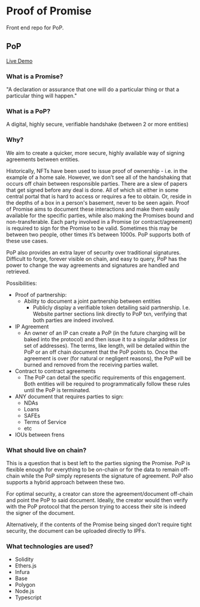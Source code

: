 # Proof of Promise

Front end repo for PoP.

## PoP
[Live Demo](https://proofofpromise.xyz)

### What is a Promise?
"A declaration or assurance that one will do a particular thing or that a particular thing will happen."

### What is a PoP?
A digital, highly secure, verifiable handshake (between 2 or more entities)

### Why?
We aim to create a quicker, more secure, highly available way of signing agreements between entities.

Historically, NFTs have been used to issue proof of ownership - i.e. in the example of a home sale. However, we don’t see all of the handshaking that occurs off chain between responsible parties. There are a slew of papers that get signed before any deal is done. All of which sit either in some central portal that is hard to access or requires a fee to obtain. Or, reside in the depths of a box in a person's basement, never to be seen again. Proof of Promise aims to document these interactions and make them easily available for the specific parties, while also making the Promises bound and non-transferable. Each party involved in a Promise (or contract/agreement) is required to sign for the Promise to be valid. Sometimes this may be between two people, other times it’s between 1000s. PoP supports both of these use cases. 

PoP also provides an extra layer of security over traditional signatures. Difficult to forge, forever visible on chain, and easy to query, PoP has the power to change the way agreements and signatures are handled and retrieved.

Possibilities:
- Proof of partnership:
  - Ability to document a joint partnership between entities
    - Publicly display a verifiable token detailing said partnership. I.e. Website partner sections link directly to PoP txn, verifying that both parties are indeed involved.
- IP Agreement
  - An owner of an IP can create a PoP (in the future charging will be baked into the protocol) and then issue it to a singular address (or set of addresses). The terms, like length, will be detailed within the PoP or an off chain document that the PoP points to. Once the agreement is over (for natural or negligent reasons), the PoP will be burned and removed from the receiving parties wallet.
- Contract to contract agreements
   - The PoP can detail the specific requirements of this engagement. Both entities will be required to programmatically follow these rules until the PoP is terminated.
- ANY document that requires parties to sign:
  - NDAs
  - Loans
  - SAFEs
  - Terms of Service
  - etc
- IOUs between frens

### What should live on chain?
This is a question that is best left to the parties signing the Promise. PoP is flexible enough for everything to be on-chain or for the data to remain off-chain while the PoP simply represents the signature of agreement. PoP also supports a hybrid approach between these two.

For optimal security, a creator can store the agreement/document off-chain and point the PoP to said document. Ideally, the creator would then verify with the PoP protocol that the person trying to access their site is indeed the signer of the document.

Alternatively, if the contents of the Promise being singed don’t require tight security, the document can be uploaded directly to IPFs.


### What technologies are used?
- Solidity
- Ethers.js
- Infura
- Base
- Polygon
- Node.js
- Typescript
